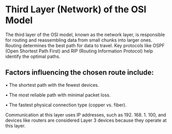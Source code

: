 # Third Layer (Network) of the OSI Model 

The third layer of the OSI model, known as the network layer, is responsible for routing and reassembling data from small chunks into larger ones. Routing determines the best path for data to travel. Key protocols like OSPF (Open Shortest Path First) and RIP (Routing Information Protocol) help identify the optimal paths. 

## Factors influencing the chosen route include: 

• The shortest path with the fewest devices. 

• The most reliable path with minimal packet loss. 

• The fastest physical connection type (copper vs. fiber). 

Communication at this layer uses IP addresses, such as 192. 168. 1. 100, and devices like routers are considered Layer 3 devices because they operate at this layer.